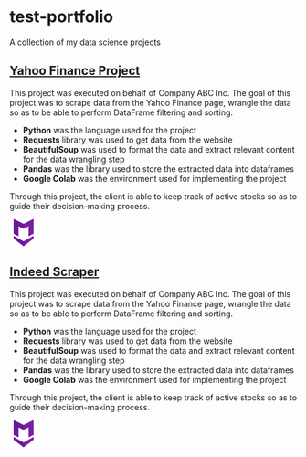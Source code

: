 # test-portfolio
A collection of my data science projects

## [Yahoo Finance Project]("https://www.google.com/")
This project was executed on behalf of Company ABC Inc. The goal of this project was to scrape data from the Yahoo Finance page,
wrangle the data so as to be able to perform DataFrame filtering and sorting.
* **Python** was the language used for the project
* **Requests** library was used to get data from the website
* **BeautifulSoup** was used to format the data and extract relevant content for the data wrangling step
* **Pandas** was the library used to store the extracted data into dataframes
* **Google Colab** was the environment used for implementing the project

Through this project, the client is able to keep track of active stocks so as to guide their decision-making process.

![alt text](https://github.com/adam-p/markdown-here/raw/master/src/common/images/icon48.png "Logo Title Text 1")


## [Indeed Scraper]("https://www.google.com/")
This project was executed on behalf of Company ABC Inc. The goal of this project was to scrape data from the Yahoo Finance page,
wrangle the data so as to be able to perform DataFrame filtering and sorting.
* **Python** was the language used for the project
* **Requests** library was used to get data from the website
* **BeautifulSoup** was used to format the data and extract relevant content for the data wrangling step
* **Pandas** was the library used to store the extracted data into dataframes
* **Google Colab** was the environment used for implementing the project

Through this project, the client is able to keep track of active stocks so as to guide their decision-making process.

![alt text](https://github.com/adam-p/markdown-here/raw/master/src/common/images/icon48.png "Logo Title Text 1")
